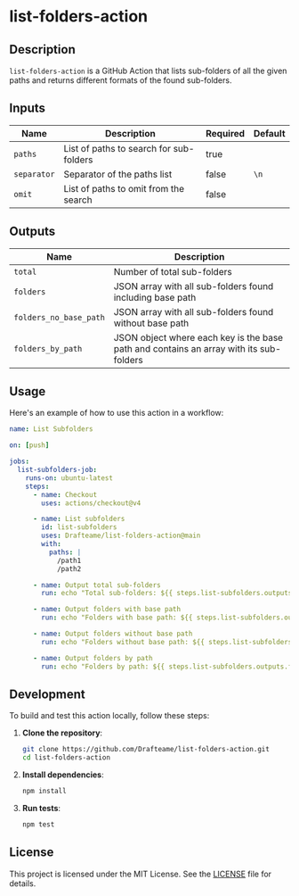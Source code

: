 # list-folders-action

## Description

`list-folders-action` is a GitHub Action that lists sub-folders of all the given paths and returns different formats of the found sub-folders.

## Inputs

| Name        | Description                                | Required | Default |
|-------------|--------------------------------------------|----------|---------|
| `paths`     | List of paths to search for sub-folders    | true     |         |
| `separator` | Separator of the paths list                | false    | `\n`    |
| `omit`      | List of paths to omit from the search      | false    |         |

## Outputs

| Name                   | Description                                                                            |
|------------------------|----------------------------------------------------------------------------------------|
| `total`                | Number of total sub-folders                                                            |
| `folders`              | JSON array with all sub-folders found including base path                              |
| `folders_no_base_path` | JSON array with all sub-folders found without base path                                |
| `folders_by_path`      | JSON object where each key is the base path and contains an array with its sub-folders |

## Usage

Here's an example of how to use this action in a workflow:

```yaml
name: List Subfolders

on: [push]

jobs:
  list-subfolders-job:
    runs-on: ubuntu-latest
    steps:
      - name: Checkout
        uses: actions/checkout@v4

      - name: List subfolders
        id: list-subfolders
        uses: Drafteame/list-folders-action@main
        with:
          paths: |
            /path1
            /path2

      - name: Output total sub-folders
        run: echo "Total sub-folders: ${{ steps.list-subfolders.outputs.total }}"

      - name: Output folders with base path
        run: echo "Folders with base path: ${{ steps.list-subfolders.outputs.folders }}"

      - name: Output folders without base path
        run: echo "Folders without base path: ${{ steps.list-subfolders.outputs.folders_no_base_path }}"

      - name: Output folders by path
        run: echo "Folders by path: ${{ steps.list-subfolders.outputs.folders_by_path }}"
```

## Development

To build and test this action locally, follow these steps:

1. **Clone the repository**:

   ```sh
   git clone https://github.com/Drafteame/list-folders-action.git
   cd list-folders-action
   ```

2. **Install dependencies**:

   ```sh
   npm install
   ```

3. **Run tests**:

   ```sh
   npm test
   ```

## License

This project is licensed under the MIT License. See the [LICENSE](LICENSE) file for details.
